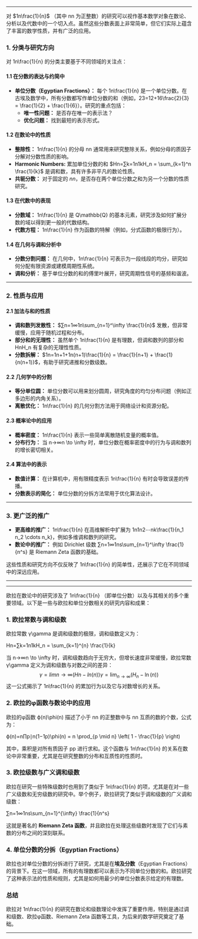 
---

对 $1n\frac{1}{n}$ （其中 nn 为正整数）的研究可以视作基本数学对象在数论、分析以及代数中的一个切入点。虽然这些分数表面上非常简单，但它们实际上蕴含了丰富的数学性质，并有广泛的应用。

### 1. **分类与研究方向**

对 1n\frac{1}{n} 的分类主要基于不同领域的关注点：

#### 1.1 **在分数的表达与约简中**

- **单位分数（Egyptian Fractions）：** 每个 1n\frac{1}{n} 是一个单位分数。在古埃及数学中，所有分数都写作单位分数的和（例如，23=12+16\frac{2}{3} = \frac{1}{2} + \frac{1}{6}）。研究的重点包括：
    - **唯一性问题：** 是否存在唯一的表示法？
    - **优化问题：** 找到最短的表示形式。

#### 1.2 **在数论中的性质**

- **整除性：** 1n\frac{1}{n} 的分母 nn 通常用来研究整除关系，例如分母的质因子分解对分数性质的影响。
- **Harmonic Numbers:** 累加单位分数的和 $Hn=∑k=1n1kH_n = \sum_{k=1}^n \frac{1}{k}$ 是调和数，具有许多非平凡的数论性质。
- **共轭分数：** 对于固定的 $nn$，是否存在两个单位分数之和为另一个分数的性质研究。

#### 1.3 **在代数中的表现**

- **分数域：** 1n\frac{1}{n} 是 Q\mathbb{Q} 的基本元素，研究涉及如何扩展分数的域以得到更一般的代数结构。
- **代数方程：** 1n\frac{1}{n} 作为函数的特解（例如，分式函数的极限行为）。

#### 1.4 **在几何与调和分析中**

- **分数分割问题：** 在几何中，1n\frac{1}{n} 可表示为一段线段的均分，研究如何分配有限资源或建模周期性系统。
- **调和分析：** 基于单位分数的和的傅里叶展开，研究周期性信号的基频和谐波。

---

### 2. **性质与应用**

#### 2.1 **加法与和的性质**

- **调和数列发散性：** $∑n=1∞1n\sum_{n=1}^\infty \frac{1}{n}$ 发散，但非常缓慢，应用于随机过程和分布。
- **部分和的无理性：** 虽然单个 1n\frac{1}{n} 是有理数，但调和数列的部分和 HnH_n 有复杂的无理性性质。
- **分数拆解：** $1n=1n+1+1n(n+1)\frac{1}{n} = \frac{1}{n+1} + \frac{1}{n(n+1)}$，有助于研究递推和分数级数。

#### 2.2 **几何学中的分割**

- **等分单位圆：** 单位分数可以用来划分圆周，研究角度的均匀分布问题（例如正多边形的内角关系）。
- **离散优化：** 1n\frac{1}{n} 的几何分割方法用于网络设计和资源分配。

#### 2.3 **概率论中的应用**

- **概率密度：** 1n\frac{1}{n} 表示一些简单离散随机变量的概率值。
- **分布行为：** 当 n→∞n \to \infty 时，单位分数在概率密度中的行为与调和数列的增长密切相关。

#### 2.4 **算法中的表示**

- **数值计算：** 在计算机中，用有限精度表示 1n\frac{1}{n} 有时会导致误差的传播。
- **分数表示的简化：** 单位分数的分拆方法常用于优化算法设计。

---

### 3. **更广泛的推广**

- **更高维的推广：** 1n\frac{1}{n} 在高维解析中扩展为 1n1n2⋯nk\frac{1}{n_1 n_2 \cdots n_k}，例如多维调和数列的研究。
- **数论中的推广：** 例如 Dirichlet 级数 ∑n=1∞1ns\sum_{n=1}^\infty \frac{1}{n^s} 是 Riemann Zeta 函数的基础。

这些性质和研究方向不仅反映了 1n\frac{1}{n} 的简单性，还展示了它在不同领域中的深远应用。

---

---

欧拉在数论中的研究涉及了 1n\frac{1}{n} （即单位分数）以及与其相关的多个重要领域。以下是一些与欧拉和单位分数相关的研究内容和成果：

### 1. **欧拉常数与调和级数**

欧拉常数 γ\gamma 是调和级数的极限，调和级数定义为：

Hn=∑k=1n1kH_n = \sum_{k=1}^{n} \frac{1}{k}

当 n→∞n \to \infty 时，调和级数趋向于无穷大，但增长速度非常缓慢，欧拉常数 γ\gamma 定义为调和级数与对数之间的差异：
$$
γ=lim⁡n→∞(Hn−ln⁡(n))\gamma = \lim_{n \to \infty} \left( H_n - \ln(n) \right)
$$
这一公式揭示了 1n\frac{1}{n} 的累加行为以及它与对数增长的关系。

### 2. **欧拉的φ函数与数论中的应用**

欧拉的φ函数 ϕ(n)\phi(n) 描述了小于 nn 的正整数中与 nn 互质的数的个数，公式为：

ϕ(n)=n∏p∣n(1−1p)\phi(n) = n \prod_{p \mid n} \left( 1 - \frac{1}{p} \right)

其中，乘积是对所有质因子 pp 进行求和。这个函数与 1n\frac{1}{n} 的关系在数论中非常重要，尤其是在研究整数的分布和互质性的性质时。

### 3. **欧拉级数与广义调和级数**

欧拉在研究一些特殊级数时也用到了类似于 1n\frac{1}{n} 的项，尤其是在对一些广义级数和无穷级数的研究中。举个例子，欧拉研究了类似于调和级数的广义调和级数：

∑n=1∞1ns\sum_{n=1}^{\infty} \frac{1}{n^s}

这就是著名的 **Riemann Zeta 函数**，并且欧拉在处理这些级数时发现了它们与素数的分布之间的深刻联系。

### 4. **单位分数的分拆（Egyptian Fractions）**

欧拉也对单位分数的分拆进行了研究，尤其是在**埃及分数**（Egyptian Fractions）的背景下。在这一领域，所有的有理数都可以表示为不同单位分数的和。欧拉研究了这种表示法的性质和规则，尤其是如何用最少的单位分数表示给定的有理数。

### 总结

欧拉对 1n\frac{1}{n} 的研究在数论和级数理论中发挥了重要作用，特别是通过调和级数、欧拉φ函数、Riemann Zeta 函数等工具，为后来的数学研究奠定了基础。

---

